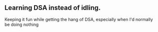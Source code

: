 ## Learning DSA instead of idling.

Keeping it fun while getting the hang of DSA, especially when I'd normally be doing nothing